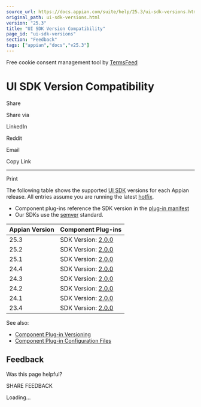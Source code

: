 ```yaml
---
source_url: https://docs.appian.com/suite/help/25.3/ui-sdk-versions.html
original_path: ui-sdk-versions.html
version: "25.3"
title: "UI SDK Version Compatibility"
page_id: "ui-sdk-versions"
section: "Feedback"
tags: ["appian","docs","v25.3"]
---
```



Free cookie consent management tool by [TermsFeed](https://www.termsfeed.com/)

# UI SDK Version Compatibility

Share

Share via

LinkedIn

Reddit

Email

Copy Link

* * *

Print

The following table shows the supported [UI SDK](ui-sdk-overview.html) versions for each Appian release. All entries assume you are running the latest [hotfix](Hotfixes.html).

-   Component plug-ins reference the SDK version in the [plug-in manifest](reference-manifest.html#component)
-   Our SDKs use the [semver](https://semver.org/) standard.

| Appian Version | Component Plug-ins |
| --- | --- |
| 25.3 | SDK Version: [2.0.0](https://docs.appian.com/suite/help/25.3/reference-js-api.html) |
| 25.2 | SDK Version: [2.0.0](https://docs.appian.com/suite/help/25.2/reference-js-api.html) |
| 25.1 | SDK Version: [2.0.0](https://docs.appian.com/suite/help/25.1/reference-js-api.html) |
| 24.4 | SDK Version: [2.0.0](https://docs.appian.com/suite/help/24.4/reference-js-api.html) |
| 24.3 | SDK Version: [2.0.0](https://docs.appian.com/suite/help/24.3/reference-js-api.html) |
| 24.2 | SDK Version: [2.0.0](https://docs.appian.com/suite/help/24.2/reference-js-api.html) |
| 24.1 | SDK Version: [2.0.0](https://docs.appian.com/suite/help/24.1/reference-js-api.html) |
| 23.4 | SDK Version: [2.0.0](https://docs.appian.com/suite/help/23.4/reference-js-api.html) |

See also:

-   [Component Plug-in Versioning](component-versioning.html)
-   [Component Plug-in Configuration Files](reference-manifest.html)

## Feedback

Was this page helpful?

SHARE FEEDBACK

Loading...